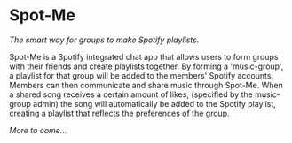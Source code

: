 # Spot-Me

*The smart way for groups to make Spotify playlists.*

Spot-Me is a Spotify integrated chat app that allows users to form groups with their friends and create playlists together. By forming a 'music-group', a playlist for that group will be added to the members' Spotify accounts. Members can then communicate and share music through Spot-Me. When a shared song receives a certain amount of likes, (specified by the music-group admin) the song will automatically be added to the Spotify playlist, creating a playlist that reflects the preferences of the group.

*More to come...*
